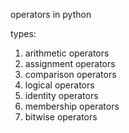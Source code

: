 operators in python

types:
1. arithmetic operators
2. assignment operators
3. comparison operators
4. logical operators
5. identity operators
6. membership operators
7. bitwise operators
